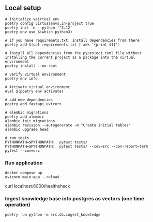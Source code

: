 ## Local setup

```
# Initialize veirtual env
poetry config virtualenvs.in-project true
poetry init -n --python '^3.12'
poetry env use $(which python3)

# if you have requiremets.txt, install dependencies from there
poetry add $(cat requirements.txt | awk '{print $1}')

# Install all dependencies from the pyproject.toml file without installing the current project as a package into the virtual environment
poetry install --no-root

# verify virtual environment
poetry env info

# Activate virtual environment
eval $(poetry env activate)

# add new dependencies
poetry add fastapi uvicorn

# alembic migrations
poetry add alembic
alembic init migrations
alembic revision --autogenerate -m "Create initial tables"
alembic upgrade head

# run tests
PYTHONPATH=$PYTHONPATH:. pytest tests/
PYTHONPATH=$PYTHONPATH:. pytest tests/ --cov=src --cov-report=term
pytest --cov=src
```

### Run application

```
docker compose up
uvicorn main:app --reload
```

curl localhost:8000/healthcheck

### Ingest knowledge base into postgres as vectors (one time operation)
```
poetry run python -m src.db.ingest_knowledge
```
